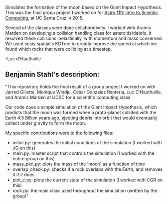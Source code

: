 Simulates the formation of the moon based on the Giant Impact Hypothesis. This was the final group project I worked on for [Astro 119: Intro to Scientic Computing](https://sites.google.com/a/ucsc.edu/krumholz/teaching-and-courses/ast119_w15), at UC Santa Cruz in 2015.

Several of the classes were done collaboratively. I worked with Aramis Marden on developing a collision handling class for asteroids/debris. It resolved these collisions inelastically, with momentum and mass conserved. We used scipy spatial's KDTree to greatly improve the speed at which we found which rocks that were colliding at a timestep. 

-Luc d'Hauthuille
 


Benjamin Stahl's description:
--------------------------------------------------------------------------------------------------

"This repository holds the final result of a group project I worked on with Jarred Gillette, Monique Windju, Cesar Gonzalez Renteria, Luc D'Hauthuille, and Aramis Marden at UCSC for a scientific computing class.

Our code does a simple simulation of the Giant Impact Hypothesis, which predicts that the moon was formed when a proto-planet collided with the Earth 4.5 Billion years ago, ejecting debris into orbit that would eventually collect under gravity to form the moon.

My specific contributions were to the following files:

- initial.py: generates the initial conditions of the simulation (I worked with JG on this)
- main.py: master script that controls the simulation (I worked with the entire group on this)
- mass_plot.py: plots the mass of the 'moon' as a function of time
- overlap_check.py: checks if a rock overlaps with the Earth, and removes it if it does
- plot_c.py: plots the current state of the simulation (I worked with CGR on this)
- rock.py: the main class used throughout the simulation (written by the group)"
